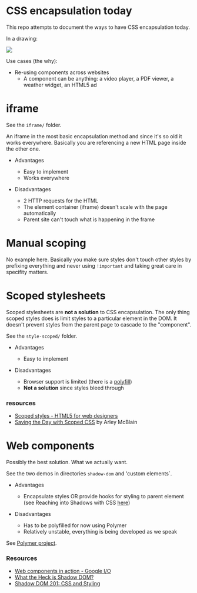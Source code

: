 CSS encapsulation today
=======================

This repo attempts to document the ways to have CSS encapsulation today.

In a drawing:

<img src="http://f.cl.ly/items/1L0R3x2o342T1F3K162J/Screen%20Shot%202013-06-15%20at%2011.15.19.png">

Use cases (the why):

* Re-using components across websites
  * A component can be anything: a video player, a PDF viewer, a weather widget, an HTML5 ad

# iframe 

See the `iframe/` folder.

An iframe in the most basic encapsulation method and since it's so old it works everywhere. Basically you are referencing a new HTML page inside the other one.

* Advantages
  * Easy to implement
  * Works everywhere

* Disadvantages
  * 2 HTTP requests for the HTML
  * The element container (iframe) doesn't scale with the page automatically
  * Parent site can't touch what is happening in the frame

# Manual scoping

No example here. Basically you make sure styles don't touch other styles by prefixing everything and never using `!important` and taking great care in specifity matters.

# Scoped stylesheets

Scoped stylesheets are **not a solution** to CSS encapsulation. The only thing scoped styles does is limit styles to a particular element in the DOM. It doesn't prevent styles from the parent page to cascade to the "component".

See the `style-scoped/` folder.

* Advantages
  * Easy to implement
  
* Disadvantages
  * Browser support is limited (there is a <a href="https://github.com/thingsinjars/jQuery-Scoped-CSS-plugin">polyfill</a>)
  * **Not a solution** since styles bleed through

### resources

* <a href="http://www.html5forwebdesigners.com/semantics/index.html#scoped_styles">Scoped styles - HTML5 for web designers</a>
* <a href="http://css-tricks.com/saving-the-day-with-scoped-css/">Saving the Day with Scoped CSS</a> by Arley McBlain

# Web components

Possibly the best solution. What we actually want.

See the two demos in directories `shadow-dom` and 'custom elements`.

* Advantages 
  * Encapsulate styles OR provide hooks for styling to parent element (see Reaching into Shadows with CSS <a href="http://glazkov.com/2011/01/14/what-the-heck-is-shadow-dom/">here</a>)
  
* Disadvantages 
  * Has to be polyfilled for now using Polymer
  * Relatively unstable, everything is being developed as we speak

See <a href="http://www.polymer-project.org/">Polymer project</a>.

### Resources

* <a href="http://www.youtube.com/watch?feature=player_embedded&v=0g0oOOT86NY#at=1777">Web components in action - Google I/O</a>
* <a href="http://glazkov.com/2011/01/14/what-the-heck-is-shadow-dom/">What the Heck is Shadow DOM?</a>
* <a href="http://www.html5rocks.com/en/tutorials/webcomponents/shadowdom-201/">Shadow DOM 201: CSS and Styling</a>
